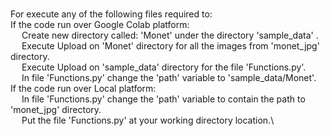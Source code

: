 \
For execute any of the following files required to:\
If the code run over Google Colab platform:\
	&emsp; Create new directory called: 'Monet' under the directory 'sample_data' .\
   &emsp;  Execute Upload on 'Monet' directory for all the images from 'monet_jpg' directory.\
   &emsp;  Execute Upload on 'sample_data' directory for the file 'Functions.py'.\
	&emsp; In file 'Functions.py' change the 'path' variable to 'sample_data/Monet'.\
If the code run over Local platform:\
	&emsp; In file 'Functions.py' change the 'path' variable to contain the path to 'monet_jpg' directory.\
	&emsp; Put the file 'Functions.py' at your working directory location.\